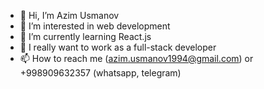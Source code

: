 - 👋 Hi, I’m Azim Usmanov
- 👀 I’m interested in web development
- 🌱 I’m currently learning React.js
- 💞️ I really want to work as a full-stack developer
- 📫 How to reach me (azim.usmanov1994@gmail.com) or +998909632357 (whatsapp, telegram)
